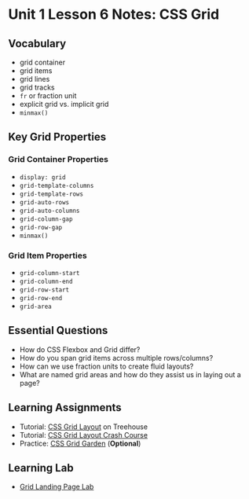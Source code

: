 # Unit 1 Lesson 6 Notes: CSS Grid

## Vocabulary
* grid container
* grid items
* grid lines
* grid tracks 
* `fr` or fraction unit
* explicit grid vs. implicit grid
* `minmax()`

## Key Grid Properties
### Grid Container Properties
* `display: grid`
* `grid-template-columns`
* `grid-template-rows`
* `grid-auto-rows`
* `grid-auto-columns`
* `grid-column-gap`
* `grid-row-gap`
* `minmax()`

### Grid Item Properties
* `grid-column-start`
* `grid-column-end`
* `grid-row-start`
* `grid-row-end`
* `grid-area`

## Essential Questions
* How do CSS Flexbox and Grid differ?
* How do you span grid items across multiple rows/columns?
* How can we use fraction units to create fluid layouts?
* What are named grid areas and how do they assist us in laying out a page?


## Learning Assignments
* Tutorial: [CSS Grid Layout](https://teamtreehouse.com/library/css-grid-layout) on Treehouse
* Tutorial: [CSS Grid Layout Crash Course](https://www.youtube.com/watch?v=jV8B24rSN5o) 
* Practice: [CSS Grid Garden](https://cssgridgarden.com/) (**Optional**)

## Learning Lab
* [Grid Landing Page Lab](https://github.com/The-Marcy-Lab-School/landing-page-grid)
